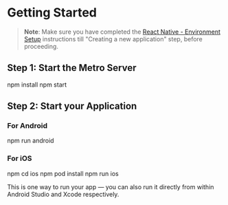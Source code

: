 

# Getting Started

>**Note**: Make sure you have completed the [React Native - Environment Setup](https://reactnative.dev/docs/environment-setup) instructions till "Creating a new application" step, before proceeding.

## Step 1: Start the Metro Server
npm install
npm start


## Step 2: Start your Application


### For Android

npm run android


### For iOS
npm cd ios
npm pod install
npm run ios


This is one way to run your app — you can also run it directly from within Android Studio and Xcode respectively.





